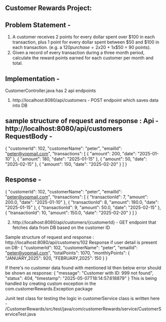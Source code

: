 Customer Rewards Project:
--------------------------
Problem Statement -
------------------
1. A customer receives 2 points for every dollar spent over $100 in each transaction, plus 1 point for every dollar spent between $50 and $100 in each transaction. 
(e.g. a $120 purchase = 2x$20 + 1x$50 = 90 points). 
  
2. Given a record of every transaction during a three month period, calculate the reward points earned for each customer per month and total. 


Implementation -
------------------
CustomerController.java has 2 api endpoints
1. http://localhost:8080/api/customers - POST endpoint which saves data into DB

sample structure of request and response :
Api -http://localhost:8080/api/customers
RequestBody -
-------------
{
  "customerId": 102,
  "customerName": "peter",
  "emailId": "peter@yopmail.com",
  "transactions": [
    {
      "amount": 200,
      "date": "2025-01-10"
    },
    {
      "amount": 180,
      "date": "2025-01-15"
    },
    {
      "amount": 50,
      "date": "2025-02-15"
    },
    {
      "amount": 150,
      "date": "2025-02-20"
    }
  ]
}


Response -
---------
{
    "customerId": 102,
    "customerName": "peter",
    "emailId": "peter@yopmail.com",
    "transactions": [
        {
            "transactionId": 7,
            "amount": 200.0,
            "date": "2025-01-10"
        },
        {
            "transactionId": 8,
            "amount": 180.0,
            "date": "2025-01-15"
        },
        {
            "transactionId": 9,
            "amount": 50.0,
            "date": "2025-02-15"
        },
        {
            "transactionId": 10,
            "amount": 150.0,
            "date": "2025-02-20"
        }
    ]
}


2. http://localhost:8080/api/customers/{customerId} - GET endpoint that fetches data from DB based on the customer ID

Sample structure of request and response :
http://localhost:8080/api/customers/102
Response if user detail is present on DB-
{
    "customerId": 102,
    "customerName": "peter",
    "emailId": "peter@yopmail.com",
    "totalPoints": 1070,
    "monthlyPoints": {
        "JANUARY,2025": 920,
        "FEBRUARY,2025": 150
    }
}

If there's no customer data found with mentioned Id then below error should be shown as response:
{
    "message": "Customer with ID: 999 not found",
    "status": 404,
    "timestamp": "2025-05-07T18:14:57.618879"
}
This is being handled by creating custom exception in the com.customerRewards.Exception package

Junit test class for testing the logic in customerService class is written here - /CustomerRewards/src/test/java/com/customerRewards/service/CustomerServiceTest.java